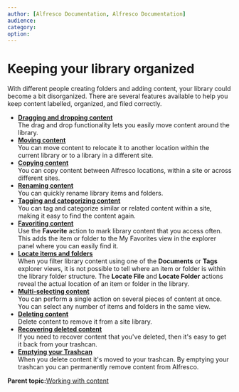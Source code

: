 ```yaml
---
author: [Alfresco Documentation, Alfresco Documentation]
audience: 
category: 
option: 
---
```


# Keeping your library organized

With different people creating folders and adding content, your library could become a bit disorganized. There are several features available to help you keep content labelled, organized, and filed correctly.

-   **[Dragging and dropping content](../tasks/library-item-move-dragndrop.md)**  
The drag and drop functionality lets you easily move content around the library.
-   **[Moving content](../tasks/library-item-move.md)**  
You can move content to relocate it to another location within the current library or to a library in a different site.
-   **[Copying content](../tasks/library-item-copy.md)**  
You can copy content between Alfresco locations, within a site or across different sites.
-   **[Renaming content](../tasks/library-item-rename.md)**  
You can quickly rename library items and folders.
-   **[Tagging and categorizing content](../tasks/site-content-tag.md)**  
You can tag and categorize similar or related content within a site, making it easy to find the content again.
-   **[Favoriting content](../tasks/library-item-favourites.md)**  
Use the **Favorite** action to mark library content that you access often. This adds the item or folder to the My Favorites view in the explorer panel where you can easily find it.
-   **[Locate items and folders](../tasks/library-locate-content.md)**  
When you filter library content using one of the **Documents** or **Tags** explorer views, it is not possible to tell where an item or folder is within the library folder structure. The **Locate File** and **Locate Folder** actions reveal the actual location of an item or folder in the library.
-   **[Multi-selecting content](../tasks/library-items-multiple-select.md)**  
You can perform a single action on several pieces of content at once. You can select any number of items and folders in the same view.
-   **[Deleting content](../tasks/library-item-delete.md)**  
Delete content to remove it from a site library.
-   **[Recovering deleted content](../tasks/library-item-delete-retrieve.md)**  
If you need to recover content that you've deleted, then it's easy to get it back from your trashcan.
-   **[Emptying your Trashcan](../tasks/library-item-delete-final.md)**  
When you delete content it's moved to your trashcan. By emptying your trashcan you can permanently remove content from Alfresco.

**Parent topic:**[Working with content](../concepts/library-intro.md)

